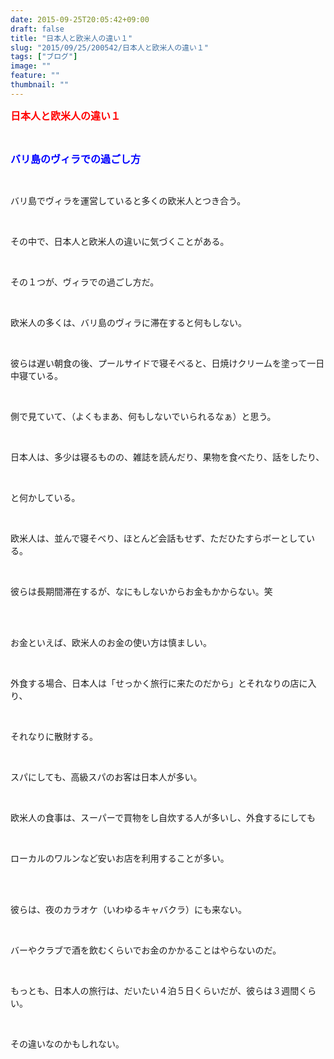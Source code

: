 ```yaml
---
date: 2015-09-25T20:05:42+09:00
draft: false
title: "日本人と欧米人の違い１"
slug: "2015/09/25/200542/日本人と欧米人の違い１"
tags: ["ブログ"]
image: ""
feature: ""
thumbnail: ""
---
```

<p><font color="#ff0000" size="3"><strong>日本人と欧米人の違い１</strong></font></p><br/><p><font color="#0000ff" size="3"><strong>バリ島のヴィラでの過ごし方</strong></font></p><br/><p>バリ島でヴィラを運営していると多くの欧米人とつき合う。</p><br/><p>その中で、日本人と欧米人の違いに気づくことがある。</p><br/><p>その１つが、ヴィラでの過ごし方だ。</p><br/><p>欧米人の多くは、バリ島のヴィラに滞在すると何もしない。</p><br/><p>彼らは遅い朝食の後、プールサイドで寝そべると、日焼けクリームを塗って一日中寝ている。</p><br/><p>側で見ていて、（よくもまあ、何もしないでいられるなぁ）と思う。</p><br/><p>日本人は、多少は寝るものの、雑誌を読んだり、果物を食べたり、話をしたり、</p><br/><p>と何かしている。</p><br/><p>欧米人は、並んで寝そべり、ほとんど会話もせず、ただひたすらボーとしている。</p><br/><p>彼らは長期間滞在するが、なにもしないからお金もかからない。笑</p><br/><br/><p>お金といえば、欧米人のお金の使い方は慎ましい。</p><br/><p>外食する場合、日本人は「せっかく旅行に来たのだから」とそれなりの店に入り、</p><br/><p>それなりに散財する。</p><br/><p>スパにしても、高級スパのお客は日本人が多い。</p><br/><p>欧米人の食事は、スーパーで買物をし自炊する人が多いし、外食するにしても</p><br/><p>ローカルのワルンなど安いお店を利用することが多い。</p><br/><br/><p>彼らは、夜のカラオケ（いわゆるキャバクラ）にも来ない。</p><br/><p>バーやクラブで酒を飲むくらいでお金のかかることはやらないのだ。</p><br/><p>もっとも、日本人の旅行は、だいたい４泊５日くらいだが、彼らは３週間くらい。</p><br/><p>その違いなのかもしれない。</p><br/><br/><br/><br/>

